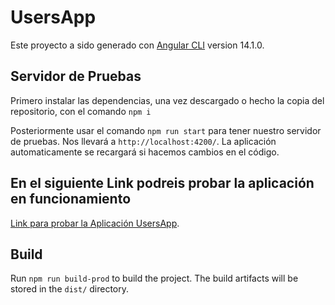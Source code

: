 # UsersApp

Este proyecto a sido generado con [Angular CLI](https://github.com/angular/angular-cli) version 14.1.0.

## Servidor de Pruebas

Primero instalar las dependencias, una vez descargado o hecho la copia del repositorio, con el comando `npm i`

Posteriormente usar el comando `npm run start` para tener nuestro servidor de pruebas. 
Nos llevará a `http://localhost:4200/`. 
La aplicación automaticamente se recargará si hacemos cambios en el código.

## En el siguiente Link podreis probar la aplicación en funcionamiento

[Link para probar la Aplicación UsersApp](https://usersapp-quasar.netlify.app/).

## Build

Run `npm run build-prod` to build the project. The build artifacts will be stored in the `dist/` directory.

